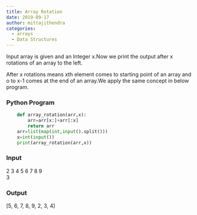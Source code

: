 ```yaml
---
title: Array Rotation
date: 2019-09-17
author: mittajithendra
categories:
  - arrays
  - Data Structures
---
```


Input array is given and an Integer x.Now we print the output after x rotations of an array to the left.

After x rotations means xth element comes to starting point of an array and o to x-1 comes at the end of an array.We apply the same concept in below program.

### Python Program

```python
    def array_rotation(arr,x):
        arr=arr[x:]+arr[:x]
        return arr
    arr=list(map(int,input().split()))
    x=int(input())
    print(array_rotation(arr,x))
```

### Input

2 3 4 5 6 7 8 9<br />
3

### Output

[5, 6, 7, 8, 9, 2, 3, 4]
